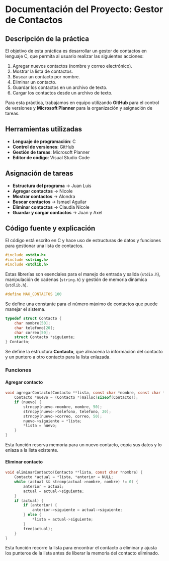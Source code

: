 # Documentación del Proyecto: Gestor de Contactos

## Descripción de la práctica
El objetivo de esta práctica es desarrollar un gestor de contactos en lenguaje C, que permita al usuario realizar las siguientes acciones:

1. Agregar nuevos contactos (nombre y correo electrónico).
2. Mostrar la lista de contactos.
3. Buscar un contacto por nombre.
4. Eliminar un contacto.
5. Guardar los contactos en un archivo de texto.
6. Cargar los contactos desde un archivo de texto.

Para esta práctica, trabajamos en equipo utilizando **GitHub** para el control de versiones y **Microsoft Planner** para la organización y asignación de tareas.

## Herramientas utilizadas
- **Lenguaje de programación**: C
- **Control de versiones**: GitHub
- **Gestión de tareas**: Microsoft Planner
- **Editor de código**: Visual Studio Code

## Asignación de tareas
- **Estructura del programa** → Juan Luis
- **Agregar contactos** → Nicole
- **Mostrar contactos** → Alondra
- **Buscar contactos** → Ismael Aguilar
- **Eliminar contactos** → Claudia Nicole
- **Guardar y cargar contactos** → Juan y Axel

## Código fuente y explicación
El código está escrito en C y hace uso de estructuras de datos y funciones para gestionar una lista de contactos.

```c
#include <stdio.h>
#include <string.h>
#include <stdlib.h>
```
Estas librerías son esenciales para el manejo de entrada y salida (`stdio.h`), manipulación de cadenas (`string.h`) y gestión de memoria dinámica (`stdlib.h`).

```c
#define MAX_CONTACTOS 100
```
Se define una constante para el número máximo de contactos que puede manejar el sistema.

```c
typedef struct Contacto {
    char nombre[50];
    char telefono[20];
    char correo[50];
    struct Contacto *siguiente;
} Contacto;
```
Se define la estructura **Contacto**, que almacena la información del contacto y un puntero a otro contacto para la lista enlazada.

### Funciones

#### Agregar contacto

```c
void agregarContacto(Contacto **lista, const char *nombre, const char *telefono, const char *correo) {
    Contacto *nuevo = (Contacto *)malloc(sizeof(Contacto));
    if (nuevo) {
        strncpy(nuevo->nombre, nombre, 50);
        strncpy(nuevo->telefono, telefono, 20);
        strncpy(nuevo->correo, correo, 50);
        nuevo->siguiente = *lista;
        *lista = nuevo;
    }
}
```
Esta función reserva memoria para un nuevo contacto, copia sus datos y lo enlaza a la lista existente.

#### Eliminar contacto

```c
void eliminarContacto(Contacto **lista, const char *nombre) {
    Contacto *actual = *lista, *anterior = NULL;
    while (actual && strcmp(actual->nombre, nombre) != 0) {
        anterior = actual;
        actual = actual->siguiente;
    }
    if (actual) {
        if (anterior) {
            anterior->siguiente = actual->siguiente;
        } else {
            *lista = actual->siguiente;
        }
        free(actual);
    }
}
```
Esta función recorre la lista para encontrar el contacto a eliminar y ajusta los punteros de la lista antes de liberar la memoria del contacto eliminado.
